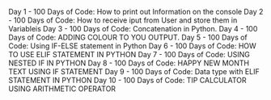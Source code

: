 Day 1 - 100 Days of Code: How to print out Information on the console 
Day 2 - 100 Days of Code: How to receive iput from User and store them in Variableis
Day 3 - 100 Days of Code: Concatenation in Python.
Day 4 - 100 Days of Code: ADDING COLOUR TO YOU OUTPUT.
Day 5 - 100 Days of Code: Using IF-ELSE statement in Python
Day 6 - 100 Days of Code: HOW TO USE ELIF STATEMENT IN PYTHON
Day 7 - 100 Days of Code: USING NESTED IF IN PYTHON
Day 8 - 100 Days of Code: HAPPY NEW MONTH TEXT USING IF STATEMENT
Day 9 - 100 Days of Code: Data type with ELIF STATEMENT IN PYTHON
Day 10 - 100 Days of Code: TIP CALCULATOR USING ARITHMETIC OPERATOR
